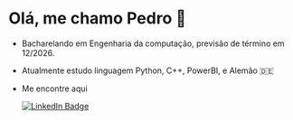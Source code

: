 # Olá, me chamo Pedro 👋

- Bacharelando em Engenharia da computação, previsão de término em 12/2026.

- Atualmente estudo linguagem Python, C++, PowerBI, e Alemão 🇩🇪

- Me encontre aqui

   <a href="https://www.linkedin.com/in/pedro-henrique-verissimo-martins-a33415283">
    <img src="https://img.shields.io/badge/LinkedIn-blue?style=for-the-badge&logo=linkedin&logoColor=white" alt="LinkedIn Badge"/>
